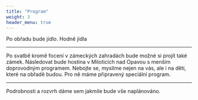 ```yaml
---
title: "Program"
weight: 3
header_menu: true
---
```


Po obřadu bude jídlo. Hodně jídla

---

Po svatbě kromě focení v zámeckých zahradách bude možné si projít také zámek. Následovat bude hostina v Miloticích nad Opavou s menším doprovodným programem. Nebojte se, myslíme nejen na vás, ale i na děti, které na obřadě budou. Pro ně máme připravený speciální program.

---

Podrobnosti a rozvrh dáme sem jakmile bude vše naplánováno.
